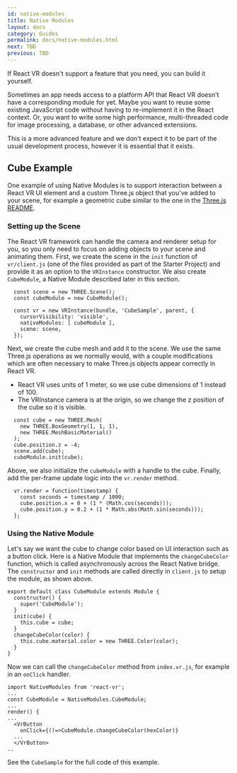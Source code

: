 ```yaml
---
id: native-modules
title: Native Modules
layout: docs
category: Guides
permalink: docs/native-modules.html
next: TBD
previous: TBD
---
```


If React VR doesn't support a feature that you need, you can build it yourself.

Sometimes an app needs access to a platform API that React VR doesn't have a corresponding module for yet. Maybe you want to reuse some existing JavaScript code without having to re-implement it in the React context. Or, you want to write some high performance, multi-threaded code for image processing, a database, or other advanced extensions.

This is a more advanced feature and we don't expect it to be part of the usual development process, however it is essential that it exists.

## Cube Example
One example of using Native Modules is to support interaction between a React VR UI element and a custom Three.js object that you've added to your scene, for example a geometric cube similar to the one in the [Three.js README](https://github.com/mrdoob/three.js).

### Setting up the Scene
The React VR framework can handle the camera and renderer setup for you, so you only need to focus on adding objects to your scene and animating them. First, we create the scene in the `init` function of `vr/client.js` (one of the files provided as part of the Starter Project) and provide it as an option to the `VRInstance` constructor.  We also create `CubeModule`, a Native Module described later in this section.
```
  const scene = new THREE.Scene();
  const cubeModule = new CubeModule();

  const vr = new VRInstance(bundle, 'CubeSample', parent, {
    cursorVisibility: 'visible',
    nativeModules: [ cubeModule ],
    scene: scene,
  });
```
Next, we create the cube mesh and add it to the scene.  We use the same Three.js operations as we normally would, with a couple modifications which are often necessary to make Three.js objects appear correctly in React VR.

* React VR uses units of 1 meter, so we use cube dimensions of 1 instead of 100.
* The VRInstance camera is at the origin, so we change the z position of the cube so it is visible.

```
  const cube = new THREE.Mesh(
    new THREE.BoxGeometry(1, 1, 1),
    new THREE.MeshBasicMaterial()
  );
  cube.position.z = -4;
  scene.add(cube);
  cubeModule.init(cube);
```
Above, we also initialize the `cubeModule` with a handle to the cube.  Finally, add the per-frame update logic into the `vr.render` method.
```
  vr.render = function(timestamp) {
    const seconds = timestamp / 1000;
    cube.position.x = 0 + (1 * (Math.cos(seconds)));
    cube.position.y = 0.2 + (1 * Math.abs(Math.sin(seconds)));
  };
```
### Using the Native Module
Let's say we want the cube to change color based on UI interaction such as a button click.  Here is a Native Module that implements the `changeCubeColor` function, which is called asynchronously across the React Native bridge.  The `constructor` and `init` methods are called directly in `client.js` to setup the module, as shown above.
```
export default class CubeModule extends Module {
  constructor() {
    super('CubeModule');
  }
  init(cube) {
    this.cube = cube;
  }
  changeCubeColor(color) {
    this.cube.material.color = new THREE.Color(color);
  }
}
```
Now we can call the `changeCubeColor` method from `index.vr.js`, for example in an `onClick` handler.
```
import NativeModules from 'react-vr';
...
const CubeModule = NativeModules.CubeModule;
...
render() {
...
  <VrButton
    onClick={()=>CubeModule.changeCubeColor(hexColor)}
  ...
  </VrButton>
..

```

See the `CubeSample` for the full code of this example.
